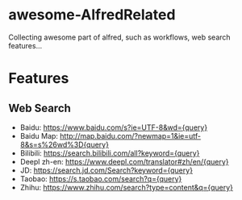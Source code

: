 # awesome-AlfredRelated
Collecting awesome part of alfred, such as workflows, web search features...

# Features
## Web Search
- Baidu: https://www.baidu.com/s?ie=UTF-8&wd={query}
- Baidu Map: http://map.baidu.com/?newmap=1&ie=utf-8&s=s%26wd%3D{query}
- Bilibili: https://search.bilibili.com/all?keyword={query}
- Deepl zh-en: https://www.deepl.com/translator#zh/en/{query}
- JD: https://search.jd.com/Search?keyword={query}
- Taobao: https://s.taobao.com/search?q={query}
- Zhihu: https://www.zhihu.com/search?type=content&q={query}
